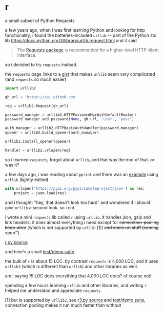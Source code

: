 # r
a small subset of Python Requests

a few years ago, when I was first learning Python and looking for http functionality, i found the batteries-included `urllib` -- part of the Python std lib
https://docs.python.org/3/library/urllib.request.html and it said
> The [Requests package](https://requests.readthedocs.io/en/master/) is recommended for a higher-level HTTP client interface.

so i decided to try `requests` instead.

the `requests` page links to a [gist](https://gist.github.com/kennethreitz/973705) that makes `urllib` seem very complicated (and `requests` so much easier)
```python
import urllib2

gh_url = 'https://api.github.com'

req = urllib2.Request(gh_url)

password_manager = urllib2.HTTPPasswordMgrWithDefaultRealm()
password_manager.add_password(None, gh_url, 'user', 'pass')

auth_manager = urllib2.HTTPBasicAuthHandler(password_manager)
opener = urllib2.build_opener(auth_manager)

urllib2.install_opener(opener)

handler = urllib2.urlopen(req)
```

so i learned `requests`, forgot about `urllib`, and that was the end of that. or was it?

a few days ago, i was reading about `pprint` and there was an [example](https://docs.python.org/3/library/pprint.html#example) using `urllib` (lightly edited)
```python
with urlopen('https://pypi.org/pypi/sampleproject/json') as res:
    project = json.load(res)
```

and i thought: "hey, that doesn't look too hard" and wondered if i should give `urllib` a second look. so i did.

i wrote a mini `requests` lib called `r` using `urllib`. it handles json, gzip and link headers.
it does almost everything i need except for ~~connection-pooling keep-alive~~ (which is not supported by `urllib` [1]) ~~and some url stuff (coming soon&trade;)~~.

[r.py source](r.py)

and here's a small [test/demo suite](test_r.py)

the bulk of `r` is about 15 LOC. by contrast `requests` is 4,000 LOC, and it uses `urllib3` (which is different than `urllib`) and other libraries as well.

am i saying 15 LOC does everything that 4,000 LOC does? of course not!

spending a few hours learning `urllib` and other libraries, and writing `r` helped me understand and appreciate `requests`.

[1] but is supported by `urllib3`, see [r3.py source](r3.py) and [test/demo suite](test_r3.py), connection pooling makes it run much faster than without
